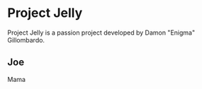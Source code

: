 # Project Jelly
Project Jelly is a passion project developed by Damon "Enigma" Gillombardo.

## Joe
Mama